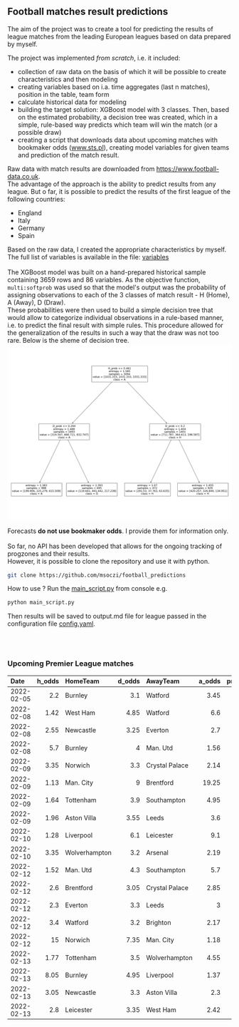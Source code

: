## Football matches result predictions

The aim of the project was to create a tool for predicting the results of league matches from the leading European leagues based on data prepared by myself.

The project was implemented _from scratch_, i.e. it included:
- collection of raw data on the basis of which it will be possible to create characteristics and then modeling
- creating variables based on i.a. time aggregates (last n matches), position in the table, team form
- calculate historical data for modeling
- building the target solution: XGBoost model with 3 classes. Then, based on the estimated probability, a decision tree was created, which in a simple, rule-based way predicts which team will win the match (or a possible draw)
- creating a script that downloads data about upcoming matches with bookmaker odds (www.sts.pl), creating model variables for given teams and prediction of the match result.

Raw data with match results are downloaded from https://www.football-data.co.uk. <br>
The advantage of the approach is the ability to predict results from any league. But o far, it is possible to predict the results of the first league of the following countries:
- England
- Italy
- Germany
- Spain

Based on the raw data, I created the appropriate characteristics by myself. The full list of variables is available in the file: <a href="model/variables.md">variables</a>
<br>
<br>
The XGBoost model was built on a hand-prepared historical sample containing 3659 rows and 86 variables. As the objective function, `multi:softprob` was used so that the model's output was the probability of assigning observations to each of the 3 classes of match result - H (Home), A (Away), D (Draw).
<br>
These probabilities were then used to build a simple decision tree that would allow to categorize individual observations in a rule-based manner, i.e. to predict the final result with simple rules. This procedure allowed for the generalization of the results in such a way that the draw was not too rare. Below is the sheme of decision tree.
<br>
![tree](model/img_tree.PNG)

Forecasts **do not use bookmaker odds**. I provide them for information only.
<br>
<br>
So far, no API has been developed that allows for the ongoing tracking of progzones and their results.
<br>
However, it is possible to clone the repository and use it with python.
```sh
git clone https://github.com/msoczi/football_predictions
```
How to use ?
Run the <a href="main_script.py">main_script.py</a> from console e.g. 
```sh
python main_script.py
```
Then results will be saved to output.md file for league passed in the configuration file <a href="config.yaml">config.yaml</a>.


<br>
<br>
 
### Upcoming Premier League matches

| Date       |   h_odds   | HomeTeam       |   d_odds   | AwayTeam       |   a_odds   |   pr_h_won |   pr_draw |   pr_a_won | prediction   |
|:-----------|-----------:|:---------------|-----------:|:---------------|-----------:|-----------:|----------:|-----------:|:-------------|
| 2022-02-05 |       2.2  | Burnley       |       3.1  | Watford        |       3.45 |     0.4286 |    0.3213 |     0.25   | D            |
| 2022-02-08 |       1.42 | West Ham      |       4.85 | Watford        |       6.6  |     0.6404 |    0.2264 |     0.1332 | H            |
| 2022-02-08 |       2.55 | Newcastle     |       3.25 | Everton        |       2.7  |     0.3749 |    0.3786 |     0.2465 | D            |
| 2022-02-08 |       5.7  | Burnley       |       4    | Man. Utd       |       1.56 |     0.2555 |    0.2306 |     0.5139 | A            |
| 2022-02-09 |       3.35 | Norwich       |       3.3  | Crystal Palace |       2.14 |     0.3714 |    0.306  |     0.3226 | D            |
| 2022-02-09 |       1.13 | Man. City     |       9    | Brentford      |      19.25 |     0.8223 |    0.1241 |     0.0536 | H            |
| 2022-02-09 |       1.64 | Tottenham     |       3.9  | Southampton    |       4.95 |     0.6625 |    0.1895 |     0.148  | H            |
| 2022-02-09 |       1.96 | Aston Villa   |       3.55 | Leeds          |       3.6  |     0.5679 |    0.2735 |     0.1586 | H            |
| 2022-02-10 |       1.28 | Liverpool     |       6.1  | Leicester      |       9.1  |     0.8034 |    0.1357 |     0.0609 | H            |
| 2022-02-10 |       3.35 | Wolverhampton |       3.2  | Arsenal        |       2.19 |     0.2597 |    0.2267 |     0.5136 | A            |
| 2022-02-12 |       1.52 | Man. Utd      |       4.3  | Southampton    |       5.7  |     0.6045 |    0.2023 |     0.1932 | H            |
| 2022-02-12 |       2.6  | Brentford     |       3.05 | Crystal Palace |       2.85 |     0.2925 |    0.3454 |     0.3621 | D            |
| 2022-02-12 |       2.3  | Everton       |       3.3  | Leeds          |       3    |     0.441  |    0.3357 |     0.2233 | D            |
| 2022-02-12 |       3.4  | Watford       |       3.2  | Brighton       |       2.17 |     0.2255 |    0.286  |     0.4885 | A            |
| 2022-02-12 |      15    | Norwich       |       7.35 | Man. City      |       1.18 |     0.0917 |    0.1377 |     0.7707 | A            |
| 2022-02-13 |       1.77 | Tottenham     |       3.5  | Wolverhampton  |       4.55 |     0.626  |    0.1946 |     0.1794 | H            |
| 2022-02-13 |       8.05 | Burnley       |       4.95 | Liverpool      |       1.37 |     0.0747 |    0.1795 |     0.7458 | A            |
| 2022-02-13 |       3.05 | Newcastle     |       3.3  | Aston Villa    |       2.3  |     0.3425 |    0.321  |     0.3365 | D            |
| 2022-02-13 |       2.8  | Leicester     |       3.35 | West Ham       |       2.42 |     0.3033 |    0.2785 |     0.4182 | A            |
